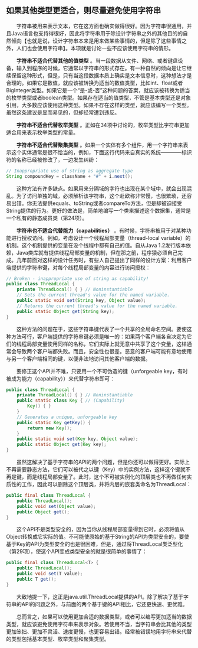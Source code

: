 ## 如果其他类型更适合，则尽量避免使用字符串

&emsp;&emsp;字符串被用来表示文本，它在这方面也确实做得很好。因为字符串很通用，并且Java语言也支持得很好，因此将字符串用于除设计字符串之外的其他目的的自然倾向【也就是说，设计字符串本来是用来做某些事情的，但是除了这些事情之外，人们也会使用字符串】。本项就是讨论一些不应该使用字符串的情形。

&emsp;&emsp;**字符串不适合代替其他的值类型** 。当一段数据从文件、网络、或者键盘设备，输入到程序的时候，它通常以字符串的形式存在。有一种自然的倾向是让它继续保留这种形式，但是，只有当这段数据本质上确实是文本信息时，这种想法才是合理的。如果它是数值，就应该被转换为适当的数值类型，比如int、float或者BigInteger类型。如果它是一个“是-或-否”这种问题的答案，就应该被转换为适当的枚举类型或者boolean类型。如果存在适当的值类型，不管是基本类型还是对象引用，大多数应该使用这种类型。如果不存在这样的类型，就应该编写一个类型。虽然这条建议是显而易见的，但却经常遭到违反。

&emsp;&emsp;**字符串不适合代替枚举类型** 。正如在34项中讨论的，枚举类型比字符串更加适合用来表示枚举类型的常量。

&emsp;&emsp;**字符串不适合代替聚集类型** 。如果一个实体有多个组件，用一个字符串来表示这个实体通常是很不恰当的，例如，下面这行代码来自真实的系统————标识符的名称已经被修改了，一边发生纠纷：

```java
// Inappropriate use of string as aggregate type
String compoundKey = className + "#" + i.next();
```

&emsp;&emsp;这种方法有许多缺点。如果用来分隔域的字符也出现在某个域中，就会出现混乱。为了访问单独的域，必须解析该字符串，这个赴欧称非常慢，也很繁琐，还容易出错。你无法提供equals、toString或者compareTo方法，但是却被迫接受String提供的行为。更好的做法是，简单地编写一个类来描述这个数据集，通常是一个私有的静态成员类（第24项）。

&emsp;&emsp;**字符串也不适合代替能力（capabilities）** 。有时候，字符串被用于对某种功能进行授权访问。例如，考虑设计一个线程局部变量（thread-local variable）的机制。这个机制提供的变量在没个线程中都有自己的值。自从Java 1.2发行版本依赖，Java类库就有提供线程局部变量的机制，但在那之前，程序猿必须自己完成。几年前面对这样的设计任务时，有些人自己提出了同样的设计方案：利用客户端提供的字符串键，对每个线程局部变量的内容进行访问授权：

```java
// Broken - inappropriate use of string as capability!
public class ThreadLocal {
    private ThreadLocal() { } // Noninstantiable
    // Sets the current thread's value for the named variable.
    public static void set(String key, Object value);
    // Returns the current thread's value for the named variable.
    public static Object get(String key);
}
```

&emsp;&emsp;这种方法的问题在于，这些字符串键代表了一个共享的全局命名空间。要使这种方法可行，客户端提供的字符串键必须是唯一的：如果两个客户端各自决定为它们的线程局部变量使用同样的名称，它们实际上就无意中共享了这个变量，这样通常会导致两个客户端都失败。而且，安全性也很差。恶意的客户端可能有意地使用与另一个客户端相同的键，以便非法地访问其他客户端的数据。

&emsp;&emsp;要修正这个API并不难，只要用一个不可伪造的键（unforgeable key，有时被成为能力（capability））来代替字符串即可：

```java
public class ThreadLocal {
    private ThreadLocal() { } // Noninstantiable
    public static class Key { // (Capability)
        Key() { }
    }
    // Generates a unique, unforgeable key
    public static Key getKey() {
        return new Key();
    }
    public static void set(Key key, Object value);
    public static Object get(Key key);
}
```

&emsp;&emsp;虽然这解决了基于字符串的API的两个问题，但是你还可以做得更好。实际上不再需要静态方法，它们可以被代之以键（Key）中的实例方法，这样这个键就不再是键，而是线程局部变量了。此时，这个不可被实例化的顶层类也不再做任何实质性的工作，因此可以删除这个顶层类，并将内层的嵌套类命名为ThreadLocal：

```java
public final class ThreadLocal {
    public ThreadLocal();
    public void set(Object value);
    public Object get();
}
```

&emsp;&emsp;这个API不是类型安全的，因为当你从线程局部变量得到它时，必须将值从Object转换成它实际的值。不可能使原始的基于String的API为类型安全的，要使基于Key的API为类型安全的也是很困难，但是，通过将ThreadLocal类泛型化（第29项），使这个API变成类型安全的就是很简单的事情了：

```java
public final class ThreadLocal<T> {
    public ThreadLocal();
    public void set(T value);
    public T get();
}
```

&emsp;&emsp;大致地提一下，这正是java.util.ThreadLocal提供的API。除了解决了基于字符串的API的问题之外，与前面的两个基于键的API相比，它还更快速、更优雅。

&emsp;&emsp;总而言之，如果可以使用更加合适的数据类型，或者可以编写更加适当的数据类型，就应该避免使用字符串来表示对象。若使用不当，当字符串会比其他的类型更加笨拙、更加不灵活、速度更慢，也更容易出错。经常被错误地用字符串来代替的类型包括基本类型、枚举类型和聚集类型。